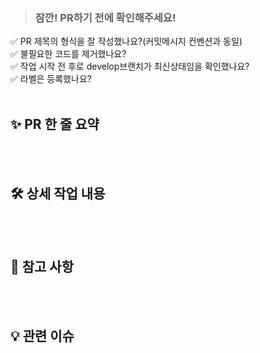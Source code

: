 > ### 잠깐! PR하기 전에 확인해주세요!

✅ PR 제목의 형식을 잘 작성했나요?(커밋메시지 컨벤션과 동일)   
✅ 불필요한 코드를 제거했나요?   
✅ 작업 시작 전 후로 develop브랜치가 최신상태임을 확인했나요?   
✅ 라벨은 등록했나요?   
<br>

✨ PR 한 줄 요약
-------------------------------------------------
<!--여기에 작성해주세요-->

<br>
<br>

🛠 상세 작업 내용
-------------------------------------------------  
<!--여기에 작성해주세요-->

<br>
<br>

📸 참고 사항
-------------------------------------------------
<!--여기에 작성해주세요-->

<br>
<br>


💡 관련 이슈
-------------------------------------------------
<!--여기에 작성해주세요-->

<br>
<br>
